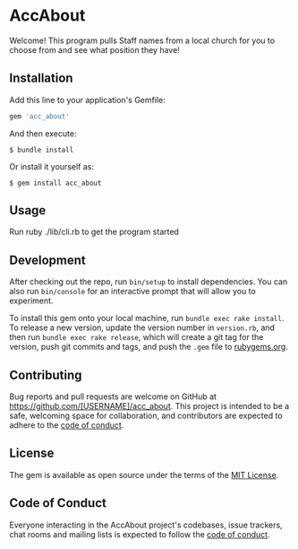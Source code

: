 # AccAbout

Welcome! This program pulls Staff names from a local church for you to choose from and see what position they have!

## Installation

Add this line to your application's Gemfile:

```ruby
gem 'acc_about'
```

And then execute:

    $ bundle install

Or install it yourself as:

    $ gem install acc_about

## Usage
Run ruby ./lib/cli.rb to get the program started

## Development

After checking out the repo, run `bin/setup` to install dependencies. You can also run `bin/console` for an interactive prompt that will allow you to experiment.

To install this gem onto your local machine, run `bundle exec rake install`. To release a new version, update the version number in `version.rb`, and then run `bundle exec rake release`, which will create a git tag for the version, push git commits and tags, and push the `.gem` file to [rubygems.org](https://rubygems.org).

## Contributing

Bug reports and pull requests are welcome on GitHub at https://github.com/[USERNAME]/acc_about. This project is intended to be a safe, welcoming space for collaboration, and contributors are expected to adhere to the [code of conduct](https://github.com/[USERNAME]/acc_about/blob/master/CODE_OF_CONDUCT.md).


## License

The gem is available as open source under the terms of the [MIT License](https://opensource.org/licenses/MIT).

## Code of Conduct

Everyone interacting in the AccAbout project's codebases, issue trackers, chat rooms and mailing lists is expected to follow the [code of conduct](https://github.com/[USERNAME]/acc_about/blob/master/CODE_OF_CONDUCT.md).
